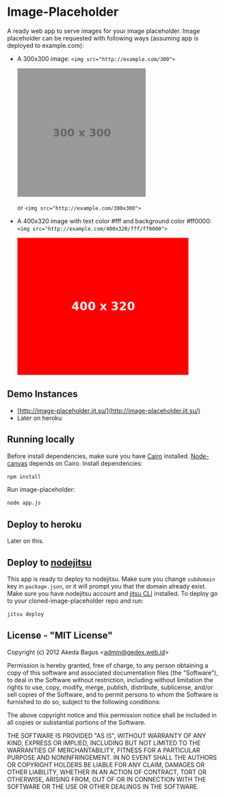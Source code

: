 Image-Placeholder
================

A ready web app to serve images for your image placeholder.
Image placeholder can be requested with following ways
(assuming app is deployed to example.com):

* A 300x300 image:
  `<img src="http://example.com/300">`

  ![](https://github.com/gedex/node-image-placeholder/raw/master/screenshots/300x300.png)

  or
  `<img src="http://example.com/300x300">`
* A 400x320 image with text color #fff and background color #ff0000:
  `<img src="http://example.com/400x320/fff/ff0000">`
  
  ![](https://github.com/gedex/node-image-placeholder/raw/master/screenshots/400x320-fff-ff0000.png)

## Demo Instances

* [http://image-placeholder.jit.su/](http://image-placeholder.jit.su/)
* Later on heroku


## Running locally

Before install dependencies, make sure you have [Cairo](http://www.cairographics.org/) installed.
[Node-canvas](https://github.com/LearnBoost/node-canvas/) depends on Cairo. Install dependencies:
````bash
npm install
````

Run image-placeholder:
````bash
node app.js
````

## Deploy to heroku

Later on this.

## Deploy to [nodejitsu](http://nodejitsu.com/)

This app is ready to deploy to nodejitsu. Make sure you change `subdomain` key
in `package.json`, or it will prompt you that the domain already exist. Make
sure you have nodejitsu account and [jitsu CLI](http://github.com/nodejitsu/jitsu) installed.
To deploy go to your cloned-image-placeholder repo and run:

````bash
jitsu deploy
````

## License - "MIT License"

Copyright (c) 2012 Akeda Bagus &lt;admin@gedex.web.id&gt;

Permission is hereby granted, free of charge, to any person
obtaining a copy of this software and associated documentation
files (the "Software"), to deal in the Software without
restriction, including without limitation the rights to use,
copy, modify, merge, publish, distribute, sublicense, and/or sell
copies of the Software, and to permit persons to whom the
Software is furnished to do so, subject to the following
conditions:

The above copyright notice and this permission notice shall be
included in all copies or substantial portions of the Software.

THE SOFTWARE IS PROVIDED "AS IS", WITHOUT WARRANTY OF ANY KIND,
EXPRESS OR IMPLIED, INCLUDING BUT NOT LIMITED TO THE WARRANTIES
OF MERCHANTABILITY, FITNESS FOR A PARTICULAR PURPOSE AND
NONINFRINGEMENT. IN NO EVENT SHALL THE AUTHORS OR COPYRIGHT
HOLDERS BE LIABLE FOR ANY CLAIM, DAMAGES OR OTHER LIABILITY,
WHETHER IN AN ACTION OF CONTRACT, TORT OR OTHERWISE, ARISING
FROM, OUT OF OR IN CONNECTION WITH THE SOFTWARE OR THE USE OR
OTHER DEALINGS IN THE SOFTWARE.
